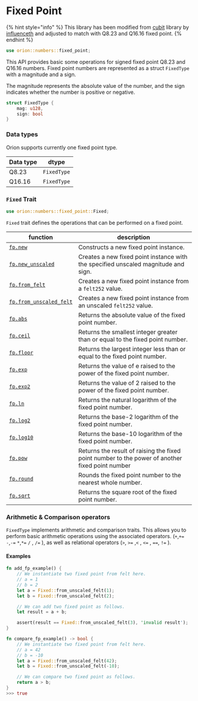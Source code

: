 # Fixed Point

{% hint style="info" %}
This library has been modified from [cubit](https://github.com/influenceth/cubit) library by [influenceth](https://github.com/influenceth) and adjusted to match with Q8.23 and Q16.16 fixed point.
{% endhint %}

```rust
use orion::numbers::fixed_point;
```

This API provides basic some operations for signed fixed point Q8.23 and Q16.16 numbers. Fixed point numbers are represented as a struct `FixedType` with a magnitude and a sign.

The magnitude represents the absolute value of the number, and the sign indicates whether the number is positive or negative.

```rust
struct FixedType {
    mag: u128,
    sign: bool
}
```

### Data types

Orion supports currently one fixed point type.

| Data type | dtype       |
| --------- | ----------- |
| Q8.23     | `FixedType` |
| Q16.16    | `FixedType` |

### **`Fixed` Trait**

```rust
use orion::numbers::fixed_point::Fixed;
```

`Fixed` trait defines the operations that can be performed on a fixed point.

| function                                              | description                                                                                     |
| ----------------------------------------------------- | ----------------------------------------------------------------------------------------------- |
| [`fp.new`](fp.new.md)                                 | Constructs a new fixed point instance.                                                          |
| [`fp.new_unscaled`](fp.new\_unscaled.md)              | Creates a new fixed point instance with the specified unscaled magnitude and sign.              |
| [`fp.from_felt`](fp.from\_felt.md)                    | Creates a new fixed point instance from a `felt252` value.                                      |
| [`fp.from_unscaled_felt`](fp.from\_unscaled\_felt.md) | Creates a new fixed point instance from an unscaled `felt252` value.                            |
| [`fp.abs`](fp.abs.md)                                 | Returns the absolute value of the fixed point number.                                           |
| [`fp.ceil`](fp.ceil.md)                               | Returns the smallest integer greater than or equal to the fixed point number.                   |
| [`fp.floor`](fp.floor.md)                             | Returns the largest integer less than or equal to the fixed point number.                       |
| [`fp.exp`](fp.exp.md)                                 | Returns the value of e raised to the power of the fixed point number.                           |
| [`fp.exp2`](fp.exp2.md)                               | Returns the value of 2 raised to the power of the fixed point number.                           |
| [`fp.ln`](fp.ln.md)                                   | Returns the natural logarithm of the fixed point number.                                        |
| [`fp.log2`](fp.log2.md)                               | Returns the base-2 logarithm of the fixed point number.                                         |
| [`fp.log10`](fp.log10.md)                             | Returns the base-10 logarithm of the fixed point number.                                        |
| [`fp.pow`](fp.pow.md)                                 | Returns the result of raising the fixed point number to the power of another fixed point number |
| [`fp.round`](fp.round.md)                             | Rounds the fixed point number to the nearest whole number.                                      |
| [`fp.sqrt`](fp.sqrt.md)                               | Returns the square root of the fixed point number.                                              |

### Arithmetic & Comparison operators

`FixedType` implements arithmetic and comparison traits. This allows you to perform basic arithmetic operations using the associated operators. (`+`,`+=` `-`,`-=` `*`,`*=` `/` , `/=` ), as well as relational operators (`>`, `>=` ,`<` , `<=` , `==`, `!=` ).

#### Examples

```rust
fn add_fp_example() {
    // We instantiate two fixed point from felt here.
    // a = 1
    // b = 2
    let a = Fixed::from_unscaled_felt(1);
    let b = Fixed::from_unscaled_felt(2);

    // We can add two fixed point as follows.
    let result = a + b;

    assert(result == Fixed::from_unscaled_felt(3), 'invalid result');
}
```

```rust
fn compare_fp_example() -> bool {
    // We instantiate two fixed point from felt here.
    // a = 42
    // b = -10
    let a = Fixed::from_unscaled_felt(42);
    let b = Fixed::from_unscaled_felt(-10);

    // We can compare two fixed point as follows.
    return a > b;
}
>>> true
```
